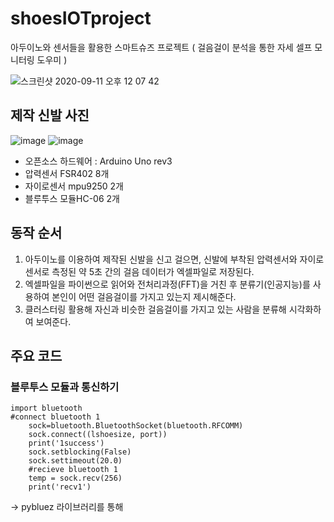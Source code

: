 # shoesIOTproject
아두이노와 센서들을 활용한 스마트슈즈 프로젝트
( 걸음걸이 분석을 통한 자세 셀프 모니터링 도우미 )


![스크린샷 2020-09-11 오후 12 07 42](https://user-images.githubusercontent.com/48663295/93008920-8657ad00-f5b5-11ea-9b93-0de8ef066134.png)

## 제작 신발 사진 

![image](https://user-images.githubusercontent.com/48663295/93009080-56110e00-f5b7-11ea-9d24-62d292100942.png)
![image](https://user-images.githubusercontent.com/48663295/93009106-aab48900-f5b7-11ea-8151-c662ec574ac8.png)

- 오픈소스 하드웨어 : Arduino Uno rev3
- 압력센서 FSR402 8개
- 자이로센서 mpu9250 2개
- 블루투스 모듈HC-06 2개 

## 동작 순서

1. 아두이노를 이용하여 제작된 신발을 신고 걸으면, 신발에 부착된 압력센서와 자이로센서로 측정된 약 5초 간의 걸음 데이터가 엑셀파일로 저장된다.
2. 엑셀파일을 파이썬으로 읽어와 전처리과정(FFT)을 거친 후 분류기(인공지능)를 사용하여 본인이 어떤 걸음걸이를 가지고 있는지 제시해준다.
3. 클러스터링 활용해 자신과 비슷한 걸음걸이를 가지고 있는 사람을 분류해 시각화하여 보여준다.


## 주요 코드

### 블루투스 모듈과 통신하기
```
import bluetooth
#connect bluetooth 1
    sock=bluetooth.BluetoothSocket(bluetooth.RFCOMM)
    sock.connect((lshoesize, port))
    print('1success')
    sock.setblocking(False)
    sock.settimeout(20.0)
    #recieve bluetooth 1
    temp = sock.recv(256)
    print('recv1')
```
-> pybluez 라이브러리를 통해 
